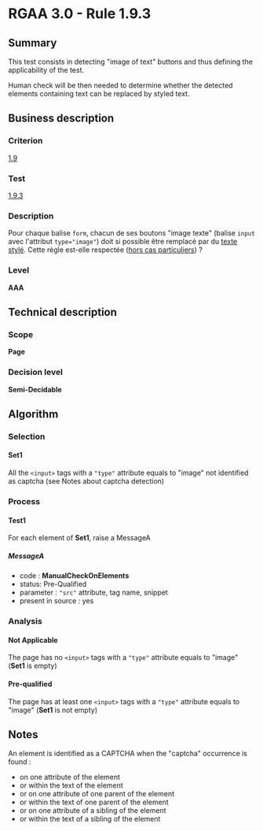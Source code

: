 # RGAA 3.0 -  Rule 1.9.3

## Summary

This test consists in detecting "image of text" buttons and thus defining the applicability of the test.

Human check will be then needed to determine whether the detected elements containing text can be replaced by styled text.

## Business description

### Criterion

[1.9](http://references.modernisation.gouv.fr/referentiel-technique-0#crit-1-9)

### Test

[1.9.3](http://references.modernisation.gouv.fr/referentiel-technique-0#test-1-9-3)

### Description

Pour chaque balise `form`, chacun de ses boutons "image texte" (balise `input` avec l'attribut `type="image"`) doit si possible &ecirc;tre remplac&eacute; par du <a href="http://references.modernisation.gouv.fr/referentiel-technique-0#mTexteStyle">texte styl&eacute;</a>. Cette r&egrave;gle est-elle respect&eacute;e (<a href="http://references.modernisation.gouv.fr/referentiel-technique-0#cpCrit19-" title="Cas particuliers pour le crit&egrave;re 1.9">hors cas particuliers</a>) ?

### Level

**AAA**

## Technical description

### Scope

**Page**

### Decision level

**Semi-Decidable**

## Algorithm

### Selection

#### Set1

All the `<input>` tags with a `"type"` attribute equals to "image"  not identified as captcha (see Notes about captcha detection) 

### Process

#### Test1

For each element of **Set1**, raise a MessageA

##### MessageA 

-    code : **ManualCheckOnElements** 
-    status: Pre-Qualified
-    parameter : `"src"` attribute, tag name, snippet
-    present in source : yes

### Analysis

#### Not Applicable

The page has no `<input>` tags with a `"type"` attribute equals to "image" (**Set1** is empty)

#### Pre-qualified

The page has at least one `<input>` tags with a `"type"` attribute equals to "image" (**Set1** is not empty)

## Notes

An element is identified as a CAPTCHA when the "captcha" occurrence is found :

- on one attribute of the element
- or within the text of the element
- or on one attribute of one parent of the element
- or within the text of one parent of the element
- or on one attribute of a sibling of the element
- or within the text of a sibling of the element
